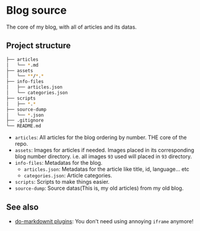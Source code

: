 # Blog source

The core of my blog, with all of articles and its datas.

## Project structure

```bash
├── articles
│   └── *.md
├── assets
│   └── **/*.*
├── info-files
│   ├── articles.json
│   └── categories.json
├── scripts
│   ├── *.*
├── source-dump
│   └── *.json
├── .gitignore
└── README.md
```

* `articles`: All articles for the blog ordering by number. THE core of the repo.
* `assets`: Images for articles if needed. Images placed in its corresponding blog number directory. i.e. all images `93` used will placed in `93` directory.
* `info-files`: Metadatas for the blog.
  * `articles.json`: Metadatas for the article like title, id, language... etc
  * `categories.json`: Article categories.
* `scripts`: Scripts to make things easier.
* `source-dump`: Source datas(This is, my old articles) from my old blog.

## See also

* [do-markdownit plugins](https://github.com/digitalocean/do-markdownit#plugin-features--options): You don't need using annoying `iframe` anymore!
